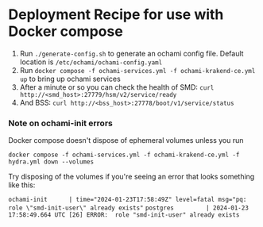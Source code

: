 # Deployment Recipe for use with Docker compose

1. Run `./generate-config.sh` to generate an ochami config file. Default location is `/etc/ochami/ochami-config.yaml`
1. Run `docker compose -f ochami-services.yml -f ochami-krakend-ce.yml up` to bring up ochami services
1. After a minute or so you can check the health of SMD: `curl http://<smd_host>:27779/hsm/v2/service/ready`
1. And BSS: `curl http://<bss_host>:27778/boot/v1/service/status`

### Note on ochami-init errors

Docker compose doesn't dispose of ephemeral volumes unless you run

`docker compose -f ochami-services.yml -f ochami-krakend-ce.yml -f hydra.yml down --volumes`

Try disposing of the volumes if you're seeing an error that looks something like this:

`ochami-init      | time="2024-01-23T17:58:49Z" level=fatal msg="pq: role \"smd-init-user\" already exists"`
`postgres         | 2024-01-23 17:58:49.664 UTC [26] ERROR:  role "smd-init-user" already exists`
